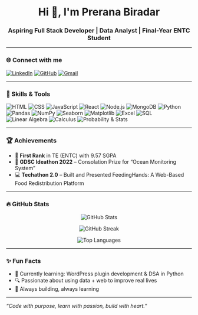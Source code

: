 <h1 align="center">Hi 👋, I'm Prerana Biradar</h1>
<h3 align="center">Aspiring Full Stack Developer | Data Analyst | Final-Year ENTC Student</h3>

---

### 🌐 Connect with me

[![LinkedIn](https://img.shields.io/badge/LinkedIn-blue?logo=linkedin&style=for-the-badge)](https://www.linkedin.com/in/prerana-biradar-a5643b267/)
[![GitHub](https://img.shields.io/badge/GitHub-100000?logo=github&logoColor=white&style=for-the-badge)](https://github.com/preranav-biradar)
[![Gmail](https://img.shields.io/badge/Gmail-D14836?logo=gmail&logoColor=white&style=for-the-badge)](mailto:preranabiradar6@gmail.com)

---

### 🧠 Skills & Tools

![HTML](https://img.shields.io/badge/HTML-E34F26?logo=html5&logoColor=white)
![CSS](https://img.shields.io/badge/CSS-1572B6?logo=css3&logoColor=white)
![JavaScript](https://img.shields.io/badge/JavaScript-F7DF1E?logo=javascript&logoColor=black)
![React](https://img.shields.io/badge/React-20232A?logo=react&logoColor=61DAFB)
![Node.js](https://img.shields.io/badge/Node.js-339933?logo=node.js&logoColor=white)
![MongoDB](https://img.shields.io/badge/MongoDB-4EA94B?logo=mongodb&logoColor=white)
![Python](https://img.shields.io/badge/Python-3776AB?logo=python&logoColor=white)
![Pandas](https://img.shields.io/badge/Pandas-150458?logo=pandas&logoColor=white)
![NumPy](https://img.shields.io/badge/NumPy-013243?logo=numpy&logoColor=white)
![Seaborn](https://img.shields.io/badge/Seaborn-5A4FCF?style=flat&logo=python&logoColor=white)
![Matplotlib](https://img.shields.io/badge/Matplotlib-11557c?style=flat&logo=python&logoColor=white)
![Excel](https://img.shields.io/badge/Excel-217346?logo=microsoft-excel&logoColor=white)
![SQL](https://img.shields.io/badge/SQL-003B57?logo=postgresql&logoColor=white)
![Linear Algebra](https://img.shields.io/badge/Linear--Algebra-Orange?style=flat&logo=mathworks&logoColor=white)
![Calculus](https://img.shields.io/badge/Calculus-Blue?style=flat&logo=python&logoColor=white)
![Probability & Stats](https://img.shields.io/badge/Probability--and--Statistics-FF6F00?style=flat&logo=chartdotjs&logoColor=white)

---

### 🏆 Achievements

- 🥇 **First Rank** in TE (ENTC) with 9.57 SGPA  
- 🧠 **GDSC Ideathon 2022** – Consolation Prize for “Ocean Monitoring System”  
- 💻 **Techathon 2.0** – Built and Presented FeedingHands: A Web-Based Food Redistribution Platform  

---

### 🔥 GitHub Stats

<p align="center">
  <img src="https://github-readme-stats.vercel.app/api?username=preranav-biradar&show_icons=true&theme=radical" alt="GitHub Stats" />
</p>

<p align="center">
  <img src="https://github-readme-streak-stats.herokuapp.com/?user=preranav-biradar&theme=dark" alt="GitHub Streak" />
</p>

<p align="center">
  <img src="https://github-readme-stats.vercel.app/api/top-langs/?username=preranav-biradar&layout=compact&theme=tokyonight" alt="Top Languages" />
</p>

---

### ✨ Fun Facts

- 🎯 Currently learning: WordPress plugin development & DSA in Python  
- 🔍 Passionate about using data + web to improve real lives  
- 🚀 Always building, always learning

---

*“Code with purpose, learn with passion, build with heart.”*
